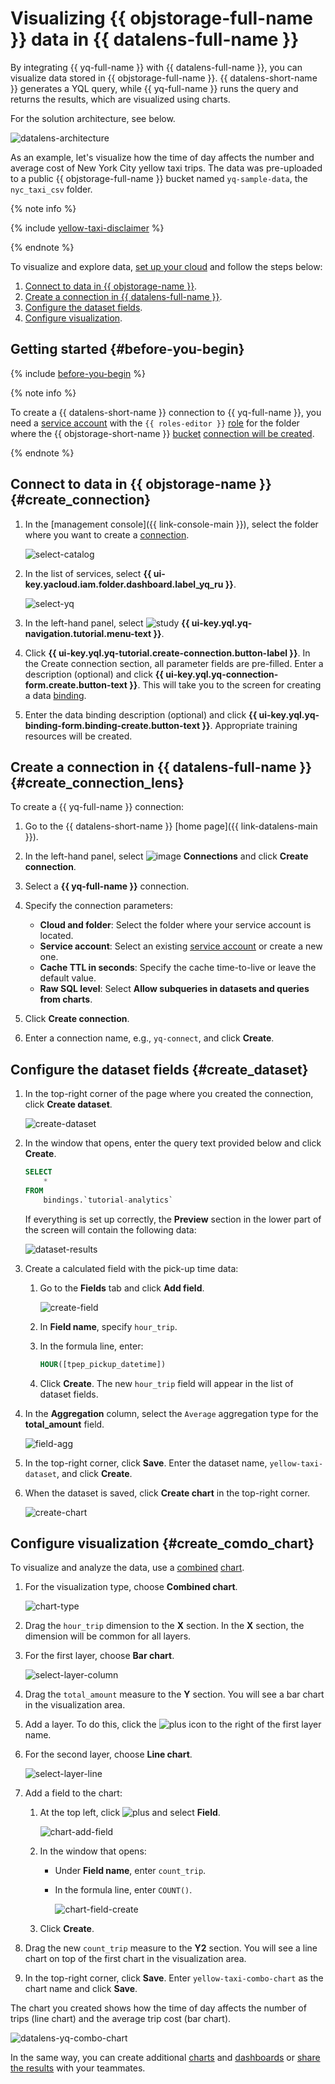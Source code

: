 # Visualizing {{ objstorage-full-name }} data in {{ datalens-full-name }}


By integrating {{ yq-full-name }} with {{ datalens-full-name }}, you can visualize data stored in {{ objstorage-full-name }}. {{ datalens-short-name }} generates a YQL query, while {{ yq-full-name }} runs the query and returns the results, which are visualized using charts.

For the solution architecture, see below.

![datalens-architecture](../../_assets/datalens/data-lens-architecture.png)

As an example, let's visualize how the time of day affects the number and average cost of New York City yellow taxi trips. The data was pre-uploaded to a public {{ objstorage-full-name }} bucket named `yq-sample-data`, the `nyc_taxi_csv` folder.

{% note info %}

{% include [yellow-taxi-disclaimer](../../_includes/datalens/yellow-taxi-disclaimer.md) %}

{% endnote %}

To visualize and explore data, [set up your cloud](#before-you-begin) and follow the steps below:

1. [Connect to data in {{ objstorage-name }}](#create_connection).
1. [Create a connection in {{ datalens-full-name }}](#create_connection_lens).
1. [Configure the dataset fields](#create_dataset).
1. [Configure visualization](#create_comdo_chart).

## Getting started {#before-you-begin}

{% include [before-you-begin](../_tutorials_includes/before-you-begin.md) %}

{% note info %}

To create a {{ datalens-short-name }} connection to {{ yq-full-name }}, you need a [service account](../../iam/concepts/users/service-accounts.md) with the `{{ roles-editor }}` [role](../../iam/operations/sa/assign-role-for-sa.md) for the folder where the {{ objstorage-short-name }} [bucket](../../storage/concepts/bucket.md) [connection will be created](#create_connection).

{% endnote %}

## Connect to data in {{ objstorage-name }} {#create_connection}

1. In the [management console]({{ link-console-main }}), select the folder where you want to create a [connection](../../query/concepts/glossary.md#connection).

   ![select-catalog](../../_assets/datalens/yandex-query-visualization/select-catalog.png)

1. In the list of services, select **{{ ui-key.yacloud.iam.folder.dashboard.label_yq_ru }}**.

   ![select-yq](../../_assets/datalens/yandex-query-visualization/select-yq.png)

1. In the left-hand panel, select ![study](../../_assets/console-icons/graduation-cap.svg) **{{ ui-key.yql.yq-navigation.tutorial.menu-text }}**.
1. Click **{{ ui-key.yql.yq-tutorial.create-connection.button-label }}**. In the Create connection section, all parameter fields are pre-filled. Enter a description (optional) and click **{{ ui-key.yql.yq-connection-form.create.button-text }}**. This will take you to the screen for creating a data [binding](../../query/concepts/glossary.md#binding).
1. Enter the data binding description (optional) and click **{{ ui-key.yql.yq-binding-form.binding-create.button-text }}**. Appropriate training resources will be created.

## Create a connection in {{ datalens-full-name }} {#create_connection_lens}

To create a {{ yq-full-name }} connection:

1. Go to the {{ datalens-short-name }} [home page]({{ link-datalens-main }}).
1. In the left-hand panel, select ![image](../../_assets/console-icons/thunderbolt.svg) **Connections** and click **Create connection**.
1. Select a **{{ yq-full-name }}** connection.
1. Specify the connection parameters:

   * **Cloud and folder**: Select the folder where your service account is located.
   * **Service account**: Select an existing [service account](../../iam/concepts/users/service-accounts.md) or create a new one.
   * **Cache TTL in seconds**: Specify the cache time-to-live or leave the default value.
   * **Raw SQL level**: Select **Allow subqueries in datasets and queries from charts**.

1. Click **Create connection**.
1. Enter a connection name, e.g., `yq-connect`, and click **Create**.

## Configure the dataset fields {#create_dataset}

1. In the top-right corner of the page where you created the connection, click **Create dataset**.

   ![create-dataset](../../_assets/datalens/yandex-query-visualization/create-dataset.png)

1. In the window that opens, enter the query text provided below and click **Create**.

   ```sql
   SELECT 
       *
   FROM 
       bindings.`tutorial-analytics`
   ```

   If everything is set up correctly, the **Preview** section in the lower part of the screen will contain the following data:

   ![dataset-results](../../_assets/datalens/yandex-query-visualization/datalens-dataset-results.png)

1. Create a calculated field with the pick-up time data:

   1. Go to the **Fields** tab and click **Add field**.

      ![create-field](../../_assets/datalens/yandex-query-visualization/create-field.png)

   1. In **Field name**, specify `hour_trip`.
   1. In the formula line, enter:

      ```sql
      HOUR([tpep_pickup_datetime])
      ```

   1. Click **Create**. The new `hour_trip` field will appear in the list of dataset fields.

1. In the **Aggregation** column, select the `Average` aggregation type for the **total_amount** field.

   ![field-agg](../../_assets/datalens/yandex-query-visualization/field-agg.png)

1. In the top-right corner, click **Save**. Enter the dataset name, `yellow-taxi-dataset`, and click **Create**.
1. When the dataset is saved, click **Create chart** in the top-right corner.

   ![create-chart](../../_assets/datalens/yandex-query-visualization/create-chart.png)

## Configure visualization {#create_comdo_chart}

To visualize and analyze the data, use a [combined](../../datalens/concepts/chart/index.md) [chart](../../datalens/visualization-ref/combined-chart.md).

1. For the visualization type, choose **Combined chart**.

   ![chart-type](../../_assets/datalens/yandex-query-visualization/chart-type.png)

1. Drag the `hour_trip` dimension to the **X** section. In the **X** section, the dimension will be common for all layers.
1. For the first layer, choose **Bar chart**.

   ![select-layer-column](../../_assets/datalens/yandex-query-visualization/select-layer-column.png)

1. Drag the `total_amount` measure to the **Y** section. You will see a bar chart in the visualization area.
1. Add a layer. To do this, click the ![plus](../../_assets/console-icons/plus.svg) icon to the right of the first layer name.
1. For the second layer, choose **Line chart**.

   ![select-layer-line](../../_assets/datalens/yandex-query-visualization/select-layer-line.png)

1. Add a field to the chart:

   1. At the top left, click ![plus](../../_assets/console-icons/plus.svg) and select **Field**.

      ![chart-add-field](../../_assets/datalens/yandex-query-visualization/chart-add-field.png)

   1. In the window that opens:

      * Under **Field name**, enter `count_trip`.
      * In the formula line, enter `COUNT()`.

        ![chart-field-create](../../_assets/datalens/yandex-query-visualization/chart-field-create.png)

   1. Click **Create**.

1. Drag the new `count_trip` measure to the **Y2** section. You will see a line chart on top of the first chart in the visualization area.
1. In the top-right corner, click **Save**. Enter `yellow-taxi-combo-chart` as the chart name and click **Save**.

The chart you created shows how the time of day affects the number of trips (line chart) and the average trip cost (bar chart).

![datalens-yq-combo-chart](../../_assets/datalens/yandex-query-visualization/datalens-yq-combo-chart.png)

In the same way, you can create additional [charts](../../datalens/operations/chart/create-chart.md) and [dashboards](../../datalens/operations/dashboard/create.md) or [share the results](../../datalens/concepts/datalens-public.md) with your teammates.
